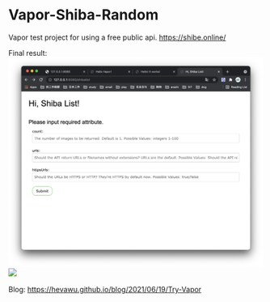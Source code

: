 # Vapor-Shiba-Random

Vapor test project for using a free public api. https://shibe.online/

Final result:
![](/readmeImages/list.png)
![](/readmeImages/shiba-list.gif)

Blog: https://hevawu.github.io/blog/2021/06/19/Try-Vapor
